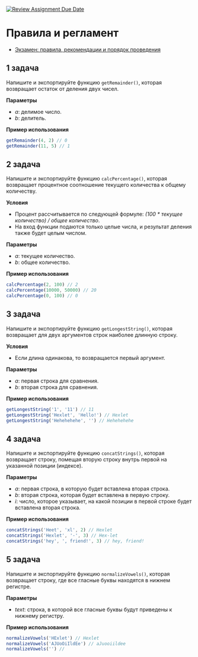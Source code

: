 [![Review Assignment Due Date](https://classroom.github.com/assets/deadline-readme-button-24ddc0f5d75046c5622901739e7c5dd533143b0c8e959d652212380cedb1ea36.svg)](https://classroom.github.com/a/ueuQi0Q2)
# Правила и регламент

- [Экзамен: правила, рекомендации и порядок проведения](https://hexly.notion.site/d9289c18871c44508bc7c7f05a51d94f)

## 1 задача

Напишите и экспортируйте функцию `getRemainder()`, которая возвращает остаток от деления двух чисел.

**Параметры**

- *a*: делимое число.
- *b*: делитель.

**Пример использования**

```javascript
getRemainder(4, 2) // 0
getRemainder(11, 5) // 1
```

## 2 задача

Напишите и экспортируйте функцию `calcPercentage()`, которая возвращает процентное соотношение текущего количества к общему количеству.

**Условия**

- Процент рассчитывается по следующей формуле: *(100 * текущее количество) / общее количество*. 
- На вход функции подаются только целые числа, и результат деления также будет целым числом.

**Параметры**

- *a*: текущее количество.
- *b*: общее количество.

**Пример использования**

```javascript
calcPercentage(2, 100) // 2
calcPercentage(10000, 50000) // 20
calcPercentage(0, 100) // 0
```

## 3 задача

Напишите и экспортируйте функцию `getLongestString()`, которая возвращает для двух аргументов строк наиболее длинную строку.

**Условия**

- Если длина одинакова, то возвращается первый аргумент.

**Параметры**

- *a*: первая строка для сравнения.
- *b*: вторая строка для сравнения.

**Пример использования**

```javascript
getLongestString('1', '11') // 11
getLongestString('Hexlet', 'Hello!') // Hexlet
getLongestString('Hehehehehe', '') // Hehehehehe
```

## 4 задача

Напишите и экспортируйте функцию `concatStrings()`, которая возвращает строку, помещая вторую строку внутрь первой на указанной позиции (индексе).

**Параметры**

- *a*: первая строка, в которую будет вставлена вторая строка.
- *b*: вторая строка, которая будет вставлена в первую строку.
- *i*: число, которое указывает, на какой позиции в первой строке будет вставлена вторая строка.

**Пример использования**

```javascript
concatStrings('Heet', 'xl', 2) // Hexlet
concatStrings('Hexlet', '-', 3) // Hex-let
concatStrings('hey', ', friend!', 3) // hey, friend!
```

## 5 задача

Напишите и экспортируйте функцию `normalizeVowels()`, которая возвращает строку, где все гласные буквы находятся в нижнем регистре.

**Параметры**

- *text*: строка, в которой все гласные буквы будут приведены к нижнему регистру.

**Пример использования**

```javascript
normalizeVowels('HExlet') // Hexlet
normalizeVowels('AJUoOiIldEe') // aJuooiildee
normalizeVowels('') // 
```
